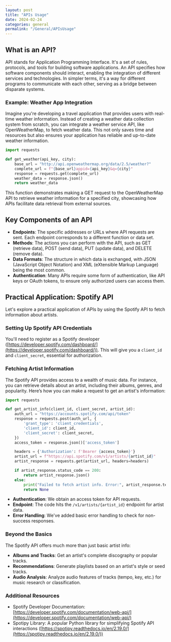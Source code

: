 ```yaml
---
layout: post
title: "APIs Usage"
date: 2024-02-24
categories: general
permalink: "/General/APIsUsage"
---
```


## What is an API?

API stands for Application Programming Interface. It's a set of rules, protocols, and tools for building software applications. An API specifies how software components should interact, enabling the integration of different services and technologies. In simpler terms, it's a way for different programs to communicate with each other, serving as a bridge between disparate systems.

### Example: Weather App Integration

Imagine you're developing a travel application that provides users with real-time weather information. Instead of creating a weather data collection system from scratch, you can integrate a weather service API, like OpenWeatherMap, to fetch weather data. This not only saves time and resources but also ensures your application has reliable and up-to-date weather information.

```python
import requests

def get_weather(api_key, city):
    base_url = "http://api.openweathermap.org/data/2.5/weather?"
    complete_url = f"{base_url}appid={api_key}&q={city}"
    response = requests.get(complete_url)
    weather_data = response.json()
    return weather_data
```

This function demonstrates making a GET request to the OpenWeatherMap API to retrieve weather information for a specified city, showcasing how APIs facilitate data retrieval from external sources.

## Key Components of an API

- **Endpoints**: The specific addresses or URLs where API requests are sent. Each endpoint corresponds to a different function or data set.
- **Methods**: The actions you can perform with the API, such as GET (retrieve data), POST (send data), PUT (update data), and DELETE (remove data).
- **Data Formats**: The structure in which data is exchanged, with JSON (JavaScript Object Notation) and XML (eXtensible Markup Language) being the most common.
- **Authentication**: Many APIs require some form of authentication, like API keys or OAuth tokens, to ensure only authorized users can access them.

## Practical Application: Spotify API

Let's explore a practical application of APIs by using the Spotify API to fetch information about artists. 

### Setting Up Spotify API Credentials

You'll need to register as a Spotify developer ([https://developer.spotify.com/dashboard/](https://developer.spotify.com/dashboard/)). This will give you a `client_id` and `client_secret`, essential for authorization.

### Fetching Artist Information

The Spotify API provides access to a wealth of music data. For instance, you can retrieve details about an artist, including their albums, genres, and popularity. Here’s how you can make a request to get an artist's information:

```python
import requests

def get_artist_info(client_id, client_secret, artist_id):
    auth_url = "https://accounts.spotify.com/api/token"
    response = requests.post(auth_url, {
        'grant_type': 'client_credentials',
        'client_id': client_id,
        'client_secret': client_secret,
    })
    access_token = response.json()['access_token']

    headers = {'Authorization': f'Bearer {access_token}'}
    artist_url = f"https://api.spotify.com/v1/artists/{artist_id}"
    artist_response = requests.get(artist_url, headers=headers)

    if artist_response.status_code == 200:
        return artist_response.json()
    else:
        print("Failed to fetch artist info. Error:", artist_response.text)
        return None
```

- **Authentication**: We obtain an access token for API requests.
- **Endpoint**: The code hits the `/v1/artists/{artist_id}` endpoint for artist data.
- **Error Handling**: We've added basic error handling to check for non-success responses.

### Beyond the Basics

The Spotify API offers much more than just basic artist info:

- **Albums and Tracks**: Get an artist's complete discography or popular tracks.
- **Recommendations**: Generate playlists based on an artist's style or seed tracks.
- **Audio Analysis**: Analyze audio features of tracks (tempo, key, etc.) for music research or classification.

### Additional Resources

- Spotify Developer Documentation: [https://developer.spotify.com/documentation/web-api/](https://developer.spotify.com/documentation/web-api/)
- Spotipy Library: A popular Python library for simplifying Spotify API interactions ([https://spotipy.readthedocs.io/en/2.19.0/](https://spotipy.readthedocs.io/en/2.19.0/))
